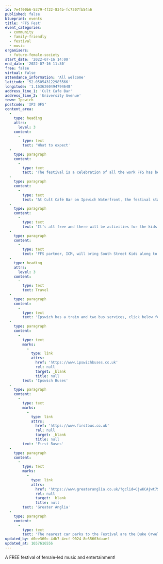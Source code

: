 ```yaml
---
id: 7e4f00b6-5379-4f22-834b-fc7207fb54a6
published: false
blueprint: events
title: 'FFS Fest'
event_categories:
  - community
  - family-friendly
  - festival
  - music
organisers:
  - future-female-society
start_date: '2022-07-16 14:00'
end_date: '2022-07-16 11:30'
free: false
virtual: false
attendance_information: 'All welcome'
latitude: '52.050543122985566'
longitude: '1.1636260494794648'
address_line_1: 'Cult Cafe Bar'
address_line_2: 'University Avenue'
town: Ipswich
postcode: 'IP3 0FS'
content_area:
  -
    type: heading
    attrs:
      level: 3
    content:
      -
        type: text
        text: 'What to expect'
  -
    type: paragraph
    content:
      -
        type: text
        text: 'The festival is a celebration of all the work FFS has been doing, the women involved in our projects, fundraising and giving a platform to local female artists.'
  -
    type: paragraph
    content:
      -
        type: text
        text: "At Cult Café Bar on Ipswich Waterfront, the festival starts at 14:00 and will be running late into the night. There will be live music outside all day and DJs inside all night – and it's an all-female line up!"
  -
    type: paragraph
    content:
      -
        type: text
        text: 'It’s all free and there will be activities for the kids with thanks to The Hold and Pop Print Studio.'
  -
    type: paragraph
    content:
      -
        type: text
        text: 'FFS partner, ICM, will bring South Street Kids along to lead a parade from DanceEast to Cult to open the Festival – and everyone is welcome to join in.'
  -
    type: heading
    attrs:
      level: 3
    content:
      -
        type: text
        text: Travel
  -
    type: paragraph
    content:
      -
        type: text
        text: 'Ipswich has a train and two bus services, click below for timetables.'
  -
    type: paragraph
    content:
      -
        type: text
        marks:
          -
            type: link
            attrs:
              href: 'https://www.ipswichbuses.co.uk'
              rel: null
              target: _blank
              title: null
        text: 'Ipswich Buses'
  -
    type: paragraph
    content:
      -
        type: text
        marks:
          -
            type: link
            attrs:
              href: 'https://www.firstbus.co.uk'
              rel: null
              target: _blank
              title: null
        text: 'First Buses'
  -
    type: paragraph
    content:
      -
        type: text
        marks:
          -
            type: link
            attrs:
              href: 'https://www.greateranglia.co.uk/?gclid=CjwKCAjwt7SWBhAnEiwAx8ZLasZNLgtYfjKG4mG6LHrmHtZ3A8AuaUyij8YDfpQB2IuVfpfvZ1iwvhoCn90QAvD_BwE'
              rel: null
              target: _blank
              title: null
        text: 'Greater Anglia'
  -
    type: paragraph
    content:
      -
        type: text
        text: 'The nearest car parks to the Festival are the Duke Orwell Quay car park and The Wharf car park.'
updated_by: d0ee360c-4db7-4ecf-9024-8e35603daaef
updated_at: 1657616556
---
```

A FREE festival of female-led music and entertainment!